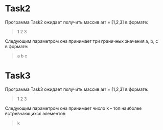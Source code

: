 # Task2 

Программа Task2 ожидает получить массив arr = [1,2,3] в формате:
> 1 2 3

Следующим параметром она принимает три граничных значения a, b, c в формате:
> a b c

# Task3

Программа Task3 ожидает получить массив arr = [1,2,3] в формате:
> 1 2 3

Следующим параметром она принимает число k – топ наиболее встревчающихся элементов:
> k

